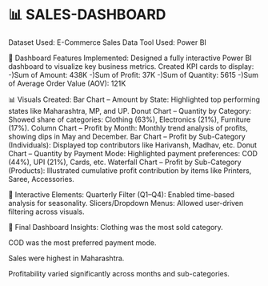 # 📊 SALES-DASHBOARD

Dataset Used: E-Commerce Sales Data
Tool Used: Power BI

🔧 Dashboard Features Implemented:
    Designed a fully interactive Power BI dashboard to visualize key business metrics.
    Created KPI cards to display:
        -)Sum of Amount: 438K
        -)Sum of Profit: 37K
        -)Sum of Quantity: 5615
        -)Sum of Average Order Value (AOV): 121K

📊 Visuals Created:
    Bar Chart – Amount by State:
        Highlighted top performing states like Maharashtra, MP, and UP.
    Donut Chart – Quantity by Category:
        Showed share of categories: Clothing (63%), Electronics (21%), Furniture (17%).
    Column Chart – Profit by Month:
        Monthly trend analysis of profits, showing dips in May and December.
    Bar Chart – Profit by Sub-Category (Individuals):
        Displayed top contributors like Harivansh, Madhav, etc.
    Donut Chart – Quantity by Payment Mode:
        Highlighted payment preferences: COD (44%), UPI (21%), Cards, etc.
    Waterfall Chart – Profit by Sub-Category (Products):
        Illustrated cumulative profit contribution by items like Printers, Saree, Accessories.

🧩 Interactive Elements:
    Quarterly Filter (Q1–Q4):
        Enabled time-based analysis for seasonality.
    Slicers/Dropdown Menus:
        Allowed user-driven filtering across visuals.

🎯 Final Dashboard Insights:
Clothing was the most sold category.

COD was the most preferred payment mode.

Sales were highest in Maharashtra.

Profitability varied significantly across months and sub-categories.
